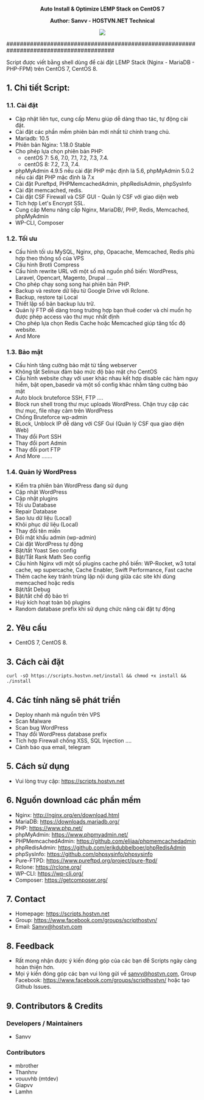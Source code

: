<p align="center"><strong>Auto Install & Optimize LEMP Stack on CentOS 7</strong></p>
<p align="center"><strong>Author: Sanvv - HOSTVN.NET Technical</strong></p>

<p align="center"> <img src="https://blog.hostvn.net/wp-content/uploads/2020/07/logo-big-2.png" /> </p>

########################################################################################

Script được viết bằng shell dùng để cài đặt LEMP Stack (Nginx - MariaDB - PHP-FPM) trên CentOS 7, CentOS 8.

## 1. Chi tiết Script:

### 1.1. Cài đặt

- Cập nhật liên tục, cung cấp Menu giúp dễ dàng thao tác, tự động cài đặt.
- Cài đặt các phần mềm phiên bản mới nhất từ chính trang chủ.
- Mariadb: 10.5
- Phiên bản Nginx: 1.18.0 Stable
- Cho phép lựa chọn phiên bản PHP:
    + centOS 7: 5.6, 7.0, 7.1, 7.2, 7.3, 7.4.
    + centOS 8: 7.2, 7.3, 7.4.
- phpMyAdmin 4.9.5 nếu cài đặt PHP mặc định là 5.6, phpMyAdmin 5.0.2 nếu cài đặt PHP mặc định là 7.x
- Cài đặt Pureftpd, PHPMemcachedAdmin, phpRedisAdmin, phpSysInfo
- Cài đặt memcached, redis.
- Cài đặt CSF Firewall và CSF GUI - Quản lý CSF với giao diện web
- Tích hợp Let's Encrypt SSL.
- Cung cấp Menu nâng cấp Nginx, MariaDB/, PHP, Redis, Memcached, phpMyAdmin
- WP-CLI, Composer


### 1.2. Tối ưu

- Cấu hình tối ưu MySQL, Nginx, php, Opacache, Memcached, Redis phù hợp theo thông số của VPS
- Cấu hình Brotli Compress
- Cấu hình rewrite URL với một số mã nguồn phổ biến: WordPress, Laravel, Opencart, Magento, Drupal ....
- Cho phép chạy song song hai phiên bản PHP.
- Backup và restore dữ liệu từ Google Drive với Rclone.
- Backup, restore tại Local
- Thiết lập số bản backup lưu trữ.
- Quản lý FTP dễ dàng trong trường hợp bạn thuê coder và chỉ muốn họ được phép access vào thư mục nhất định
- Cho phép lựa chọn Redis Cache hoặc Memcached giúp tăng tốc độ website.
- And More

### 1.3. Bảo mật

- Cấu hình tăng cường bảo mật từ tầng webserver
- Không tắt Selinux đảm bảo mức độ bảo mật cho CentOS
- Cấu hình website chạy với user khác nhau kết hợp disable các hàm nguy hiểm, bật open_basedir và một số config khác nhằm tăng cường bảo mật
- Auto block bruteforce SSH, FTP ....
- Block run shell trong thư mục uploads WordPress. Chặn truy cập các thư mục, file nhạy cảm trên WordPress
- Chống Bruteforce wp-admin
- BLock, Unblock IP dễ dàng với CSF Gui (Quản lý CSF qua giao diện Web)
- Thay đổi Port SSH
- Thay đổi port Admin
- Thay đổi port FTP
- And More .......

### 1.4. Quản lý WordPress

- Kiểm tra phiên bản WordPress đang sử dụng
- Cập nhật WordPress
- Cập nhật plugins
- Tối ưu Database
- Repair Database
- Sao lưu dữ liệu (Local)
- Khôi phục dữ liệu (Local)
- Thay đổi tên miền
- Đổi mật khẩu admin (wp-admin)
- Cài đặt WordPress tự động
- Bật/tắt Yoast Seo config
- Bật/Tắt Rank Math Seo config
- Cấu hình Nginx với một số plugins cache phổ biến: WP-Rocket, w3 total cache, wp supercache, Cache Enabler, Swift Performance, Fast cache
- Thêm cache key tránh trùng lặp nội dung giữa các site khi dùng memcached hoặc redis
- Bật/tắt Debug
- Bật/tắt chế độ bảo trì
- Huỷ kích hoạt toàn bộ plugins
- Random database prefix khi sử dụng chức năng cài đặt tự động


## 2. Yêu cầu

- CentOS 7, CentOS 8.

## 3. Cách cài đặt

`curl -sO https://scripts.hostvn.net/install && chmod +x install && ./install`

## 4. Các tính năng sẽ phát triển

- Deploy nhanh mã nguồn trên VPS
- Scan Malware
- Scan bug WordPress
- Thay đổi WordPress database prefix
- Tích hợp Firewall chống XSS, SQL Injection ....
- Cảnh báo qua email, telegram

## 5. Cách sử dụng

- Vui lòng truy cập: https://scripts.hostvn.net

## 6. Nguồn download các phần mềm

- Nginx: http://nginx.org/en/download.html
- MariaDB: https://downloads.mariadb.org/
- PHP: https://www.php.net/
- phpMyAdmin: https://www.phpmyadmin.net/
- PHPMemcachedAdmin: https://github.com/elijaa/phpmemcachedadmin
- phpRedisAdmin: https://github.com/erikdubbelboer/phpRedisAdmin
- phpSysInfo: https://github.com/phpsysinfo/phpsysinfo
- Pure-FTPD: https://www.pureftpd.org/project/pure-ftpd/
- Rclone: https://rclone.org/
- WP-CLI: https://wp-cli.org/
- Composer: https://getcomposer.org/

## 7. Contact

- Homepage: https://scripts.hostvn.net
- Group: https://www.facebook.com/groups/scripthostvn/
- Email: Sanvv@hostvn.com

## 8. Feedback

- Rất mong nhận được ý kiến đóng góp của các bạn để Scripts ngày càng hoàn thiện hơn.
- Mọi ý kiến đóng góp các bạn vui lòng gửi về sanvv@hostvn.com, Group Facebook: https://www.facebook.com/groups/scripthostvn/ hoặc tạo Github Issues.

## 9. Contributors & Credits
### Developers / Maintainers
- Sanvv

### Contributors
- mbrother
- Thanhnv
- vouuvhb (mtdev)
- Giapvv
- Lamhn
